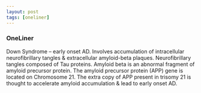 ```yaml
---
layout: post
tags: [oneliner]
---
```



### OneLiner

Down Syndrome – early onset AD. Involves accumulation of intracellular neurofibrillary tangles & extracellular amyloid-beta plaques. Neurofibrillary tangles composed of Tau proteins. Amyloid beta is an abnormal fragment of amyloid precursor protein. The amyloid precursor protein (APP) gene is located on Chromosome 21. The extra copy of APP present in trisomy 21 is thought to accelerate amyloid accumulation & lead to early onset AD.
